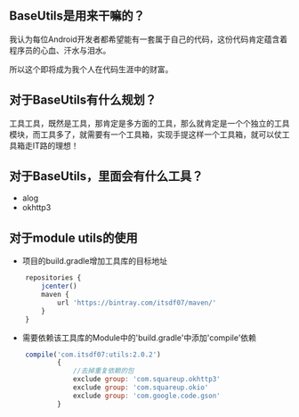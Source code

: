 ## BaseUtils是用来干嘛的？
我认为每位Android开发者都希望能有一套属于自己的代码，这份代码肯定蕴含着程序员的心血、汗水与泪水。

所以这个即将成为我个人在代码生涯中的财富。
## 对于BaseUtils有什么规划？
工具工具，既然是工具，那肯定是多方面的工具，那么就肯定是一个个独立的工具模块，而工具多了，就需要有一个工具箱，实现手提这样一个工具箱，就可以仗工具箱走IT路的理想！

## 对于BaseUtils，里面会有什么工具？
* alog
* okhttp3

## 对于module utils的使用
* 项目的build.gradle增加工具库的目标地址
```javascript
    repositories {
        jcenter()
        maven {
            url 'https://bintray.com/itsdf07/maven/'
        }
    }
```
* 需要依赖该工具库的Module中的'build.gradle'中添加'compile'依赖
```javascript
    compile('com.itsdf07:utils:2.0.2')
            {
                //去掉重复依赖的包
                exclude group: 'com.squareup.okhttp3'
                exclude group: 'com.squareup.okio'
                exclude group: 'com.google.code.gson'
            }
```